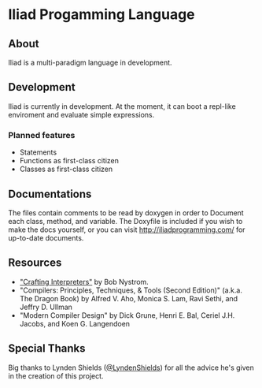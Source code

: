 # Iliad Progamming Language
## About
Iliad is a multi-paradigm language in development. 

## Development  
Iliad is currently in development. At the moment, it can boot a repl-like enviroment and evaluate
simple expressions.

### Planned features
- Statements
- Functions as first-class citizen
- Classes as first-class citizen

## Documentations
The files contain comments to be read by doxygen in order to Document each class, method, and variable. The Doxyfile is included if you wish to make the docs yourself, or you can visit http://iliadprogramming.com/ for up-to-date documents.

## Resources
- ["Crafting Interpreters"](http://craftinginterpreters.com/) by Bob Nystrom.
- "Compilers: Principles, Techniques, & Tools (Second Edition)" (a.k.a. The Dragon Book) by Alfred V. Aho, Monica S. Lam, Ravi Sethi, and Jeffry D. Ullman
- "Modern Compiler Design" by Dick Grune, Henri E. Bal, Ceriel J.H. Jacobs, and Koen G. Langendoen

## Special Thanks
Big thanks to Lynden Shields ([\@LyndenShields](https://twitter.com/LyndenShields)) for all the advice he's given in the creation of this project.